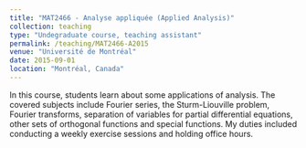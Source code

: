 ```yaml
---
title: "MAT2466 - Analyse appliquée (Applied Analysis)"
collection: teaching
type: "Undegraduate course, teaching assistant"
permalink: /teaching/MAT2466-A2015
venue: "Université de Montréal"
date: 2015-09-01
location: "Montréal, Canada"
---
```


In this course, students learn about some applications of analysis. The covered subjects include Fourier series, the Sturm-Liouville problem, Fourier transforms, separation of variables for partial differential equations, other sets of orthogonal functions and special functions. My duties included conducting a weekly exercise sessions and holding office hours.

